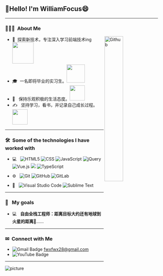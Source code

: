 <h2> 👋Hello!  I'm WilliamFocus😄</h2>

---

<h3> 👨🏻‍💻 &nbsp;About Me </h3>

<img width="35%" align="right" alt="Github" src="https://user-images.githubusercontent.com/48678280/88862734-4903af80-d201-11ea-968b-9c939d88a37c.gif" />

-  💪&nbsp; 探索新技术，专注深入学习前端技术ing<img src="https://raw.githubusercontent.com/alexnaiman/alexnaiman/master/resources/PusheenCompute.gif" width="70px" />
-  🎓 &nbsp;一名即将毕业的实习生。<img src="https://raw.githubusercontent.com/alexnaiman/alexnaiman/master/resources/cool_duck.gif" width="60px" />
-  🌱 &nbsp; 保持乐观积极的生活态度。<img src="https://raw.githubusercontent.com/alexnaiman/alexnaiman/master/resources/question.png" width="50px" />
-  ✍️ &nbsp; 坚持学习，看书，并记录自己成长过程。<img src="https://raw.githubusercontent.com/alexnaiman/alexnaiman/master/resources/bongocat.gif" width="50px" />

---

<h3> 🛠 &nbsp;Some of the technologies I have worked with</h3>

- 💻 &nbsp;
  ![HTML5](https://img.shields.io/badge/-HTML5-333333?style=flat&logo=HTML5)
  ![CSS](https://img.shields.io/badge/-CSS-333333?style=flat&logo=CSS3&logoColor=1572B6)
  ![JavaScript](https://img.shields.io/badge/-JavaScript-333333?style=flat&logo=javascript)
  ![jQuery](https://img.shields.io/badge/-jQuery-222222?style=flat&logo=jQuery&logoColor=0769AD)
  ![Vue.js](https://img.shields.io/badge/-Vuejs-black?style=flat-square&logo=vue.js&link=https://github.com/LuizCarlosAbbott/)
   <img src="https://img.shields.io/badge/-React-000000?style=flat&logo=react&logoColor=00c8ff">
  ![TypeScript](https://img.shields.io/badge/-TypeScript-000000?style=flat&logo=typescript)

- ⚙️ &nbsp;
  ![Git](https://img.shields.io/badge/-Git-333333?style=flat&logo=git)
  ![GitHub](https://img.shields.io/badge/-GitHub-333333?style=flat&logo=github)
  ![GitLab](https://img.shields.io/badge/-GitLab-FCA121?style=flat-square&logo=gitlab)

- 🔧 &nbsp;
  ![Visual Studio Code](https://img.shields.io/badge/-Visual%20Studio%20Code-333333?style=flat&logo=visual-studio-code&logoColor=007ACC)
  ![Sublime Text](http://img.shields.io/badge/-Sublime%20Text-3C4858?style=flat-square&logo=sublime-text)

---

<h3> 🤜 &nbsp; My goals</h3>

- 💻 &nbsp; **自由全栈工程师：距离目标大约还有地球到火星的距离**🚀......

---

<h3> ✉ &nbsp;Connect with Me </h3>

- ![Gmail Badge](https://img.shields.io/badge/-Gmail-c14438?style=flat-square&logo=Gmail&logoColor=white&link=mailto:dacelis0@misena.edu.co)
<a href="https://mail.google.com/mail">fwxfwx28@gmail.com</a>
- ![YouTube Badge](https://img.shields.io/badge/-YouTube-FF0000?style=flat&logo=YouTube&logoColor=white)

---

![picture](https://raw.githubusercontent.com/saadeghi/saadeghi/master/dino.gif)
